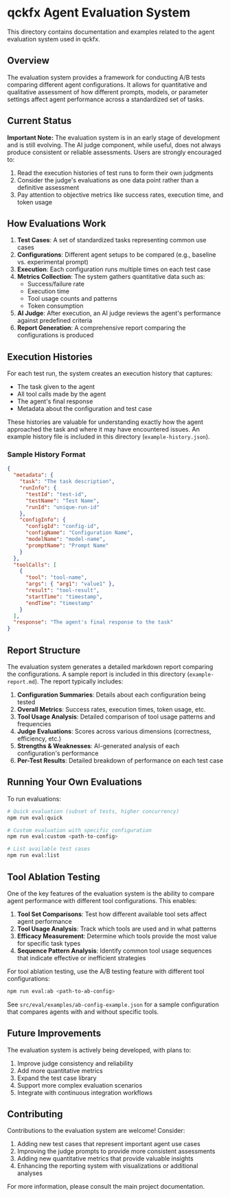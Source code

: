 # qckfx Agent Evaluation System

This directory contains documentation and examples related to the agent evaluation system used in qckfx.

## Overview

The evaluation system provides a framework for conducting A/B tests comparing different agent configurations. It allows for quantitative and qualitative assessment of how different prompts, models, or parameter settings affect agent performance across a standardized set of tasks.

## Current Status

**Important Note:** The evaluation system is in an early stage of development and is still evolving. The AI judge component, while useful, does not always produce consistent or reliable assessments. Users are strongly encouraged to:

1. Read the execution histories of test runs to form their own judgments
2. Consider the judge's evaluations as one data point rather than a definitive assessment
3. Pay attention to objective metrics like success rates, execution time, and token usage

## How Evaluations Work

1. **Test Cases**: A set of standardized tasks representing common use cases
2. **Configurations**: Different agent setups to be compared (e.g., baseline vs. experimental prompt)
3. **Execution**: Each configuration runs multiple times on each test case
4. **Metrics Collection**: The system gathers quantitative data such as:
   - Success/failure rate
   - Execution time
   - Tool usage counts and patterns
   - Token consumption
5. **AI Judge**: After execution, an AI judge reviews the agent's performance against predefined criteria
6. **Report Generation**: A comprehensive report comparing the configurations is produced

## Execution Histories

For each test run, the system creates an execution history that captures:

- The task given to the agent
- All tool calls made by the agent
- The agent's final response
- Metadata about the configuration and test case

These histories are valuable for understanding exactly how the agent approached the task and where it may have encountered issues. An example history file is included in this directory (`example-history.json`).

### Sample History Format

```json
{
  "metadata": {
    "task": "The task description",
    "runInfo": {
      "testId": "test-id",
      "testName": "Test Name",
      "runId": "unique-run-id"
    },
    "configInfo": {
      "configId": "config-id",
      "configName": "Configuration Name",
      "modelName": "model-name",
      "promptName": "Prompt Name"
    }
  },
  "toolCalls": [
    {
      "tool": "tool-name",
      "args": { "arg1": "value1" },
      "result": "tool-result",
      "startTime": "timestamp",
      "endTime": "timestamp"
    }
  ],
  "response": "The agent's final response to the task"
}
```

## Report Structure

The evaluation system generates a detailed markdown report comparing the configurations. A sample report is included in this directory (`example-report.md`). The report typically includes:

1. **Configuration Summaries**: Details about each configuration being tested
2. **Overall Metrics**: Success rates, execution times, token usage, etc.
3. **Tool Usage Analysis**: Detailed comparison of tool usage patterns and frequencies
4. **Judge Evaluations**: Scores across various dimensions (correctness, efficiency, etc.)
5. **Strengths & Weaknesses**: AI-generated analysis of each configuration's performance
6. **Per-Test Results**: Detailed breakdown of performance on each test case

## Running Your Own Evaluations

To run evaluations:

```bash
# Quick evaluation (subset of tests, higher concurrency)
npm run eval:quick

# Custom evaluation with specific configuration
npm run eval:custom <path-to-config>

# List available test cases
npm run eval:list
```

## Tool Ablation Testing

One of the key features of the evaluation system is the ability to compare agent performance with different tool configurations. This enables:

1. **Tool Set Comparisons**: Test how different available tool sets affect agent performance
2. **Tool Usage Analysis**: Track which tools are used and in what patterns
3. **Efficacy Measurement**: Determine which tools provide the most value for specific task types
4. **Sequence Pattern Analysis**: Identify common tool usage sequences that indicate effective or inefficient strategies

For tool ablation testing, use the A/B testing feature with different tool configurations:

```bash
npm run eval:ab <path-to-ab-config>
```

See `src/eval/examples/ab-config-example.json` for a sample configuration that compares agents with and without specific tools.

## Future Improvements

The evaluation system is actively being developed, with plans to:

1. Improve judge consistency and reliability
2. Add more quantitative metrics
3. Expand the test case library
4. Support more complex evaluation scenarios
5. Integrate with continuous integration workflows

## Contributing

Contributions to the evaluation system are welcome! Consider:

1. Adding new test cases that represent important agent use cases
2. Improving the judge prompts to provide more consistent assessments
3. Adding new quantitative metrics that provide valuable insights
4. Enhancing the reporting system with visualizations or additional analyses

For more information, please consult the main project documentation.